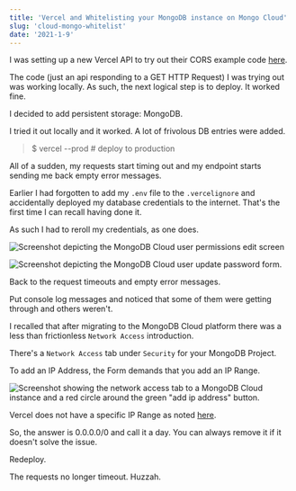 ```yaml
---
title: 'Vercel and Whitelisting your MongoDB instance on Mongo Cloud'
slug: 'cloud-mongo-whitelist'
date: '2021-1-9'
---
```


I was setting up a new Vercel API to try out their CORS example code [here](https://vercel.com/knowledge/how-to-enable-cors).

The code (just an api responding to a GET HTTP Request) I was trying out was working locally.  As such, the next logical step is to deploy.  It worked fine.

I decided to add persistent storage: MongoDB.

I tried it out locally and it worked.  A lot of frivolous DB entries were added.

> $ vercel --prod  # deploy to production

All of a sudden, my requests start timing out and my endpoint starts sending me back empty error messages.

Earlier I had forgotten to add my `.env` file to the `.vercelignore` and accidentally deployed my database credentials to the internet.  That's the first time I can recall having done it.  

As such I had to reroll my credentials, as one does.

![Screenshot depicting the MongoDB Cloud user permissions edit screen](/images/mongo-db-edit.png)

![Screenshot depicting the MongoDB Cloud user update password form.](/images/mongo-db-update-pw.png)


Back to the request timeouts and empty error messages.

Put console log messages and noticed that some of them were getting through and others weren't.

I recalled that after migrating to the MongoDB Cloud platform there was a less than frictionless `Network Access` introduction.  

There's a `Network Access` tab under `Security` for your MongoDB Project.

To add an IP Address, the Form demands that you add an IP Range.  

![Screenshot showing the network access tab to a MongoDB Cloud instance and a red circle around the green "add ip address" button. ](/images/mongo-db-add-ip.png)

Vercel does not have a specific IP Range as noted [here](https://vercel.com/knowledge/how-to-allowlist-deployment-ip-address).

So, the answer is 0.0.0.0/0 and call it a day.  You can always remove it if it doesn't solve the issue.

Redeploy.

The requests no longer timeout.  Huzzah.
